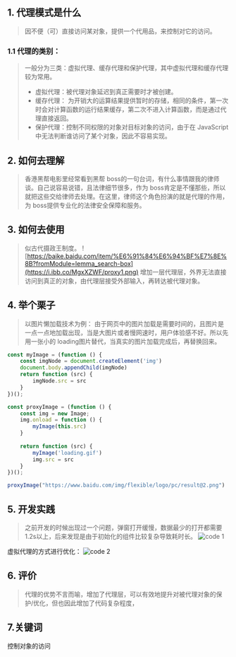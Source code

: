
## 1. 代理模式是什么
> 因不便（可）直接访问某对象，提供一个代用品，来控制对它的访问。

### 1.1 代理的类别：
> 一般分为三类：虚拟代理、缓存代理和保护代理，其中虚拟代理和缓存代理较为常用。
> - 虚拟代理：被代理对象延迟到真正需要时才被创建。
> - 缓存代理： 为开销大的运算结果提供暂时的存储，相同的条件，第一次时会对计算函数的运行结果缓存，第二次不进入计算函数，而是通过代理直接返回。
> - 保护代理：控制不同权限的对象对目标对象的访问，由于在 JavaScript中无法判断谁访问了某个对象，因此不容易实现。

## 2. 如何去理解
> 香港黑帮电影里经常看到黑帮 boss的一句台词，有什么事情跟我的律师谈。自己说容易说错，且法律细节很多，作为 boss肯定是不懂那些，所以就把这些交给律师去处理。在这里，律师这个角色扮演的就是代理的作用，为 boss提供专业化的法律安全保障和服务。

## 3. 如何去使用
> 似古代摄政王制度。
![https://baike.baidu.com/item/%E6%91%84%E6%94%BF%E7%8E%8B?fromModule=lemma_search-box](https://i.ibb.co/MgxXZWF/proxy1.png)
> 增加一层代理层，外界无法直接访问到真正的对象，由代理层接受外部输入，再转达被代理对象。

## 4. 举个栗子
> 以图片懒加载技术为例：
> 由于网页中的图片加载是需要时间的，且图片是一点一点地加载出现，当是大图片或者慢网速时，用户体验感不好。所以先用一张小的 loading图片替代，当真实的图片加载完成后，再替换回来。

```javascript
const myImage = (function () {
    const imgNode = document.createElement('img')
    document.body.appendChild(imgNode)
    return function (src) {
        imgNode.src = src
    }
})();

const proxyImage = (function () {
    const img = new Image;
    img.onload = function () {
        myImage(this.src)
    }
    
    return function (src) {
        myImage('loading.gif')
        img.src = src
    }
})();

proxyImage("https://www.baidu.com/img/flexible/logo/pc/result@2.png")
```

## 5. 开发实践
> 之前开发的时候出现过一个问题，弹窗打开缓慢，数据最少的打开都需要1.2s以上，后来发现是由于初始化的组件比较复杂导致耗时长。
![code 1](https://i.ibb.co/C6YQm7S/proxy2.png)

虚拟代理的方式进行优化：
![code 2](https://i.ibb.co/C1qNkV3/proxy3.png)

## 6. 评价
> 代理的优势不言而喻，增加了代理层，可以有效地提升对被代理对象的保护/优化，但也因此增加了代码复杂程度，

## 7.关键词
控制对象的访问